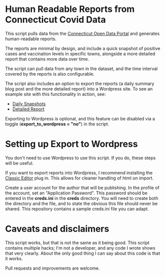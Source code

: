 # Human Readable Reports from Connecticut Covid Data

This script pulls data from the [Connecticut Open Data Portal](https://data.ct.gov/browse?tags=covid-19) and generates human-readable reports.

The reports are minimal by design, and include a quick snapshot of positive cases and vaccination levels in specific towns, alongside a more detailed report that contains more data over time.

The script can pull data from any town in the dataset, and the time interval covered by the reports is also configurable.

The script also includes an option to export the reports (a daily summary blog post and the more detailed report) into a Wordpress site. To see an example site with this functionality in action, see:

* [Daily Snapshots](https://www.oldlymecovid.org/category/daily-snapshot/)
* [Detailed Report](https://www.oldlymecovid.org/covid-case-rates-and-vaccination-information-for-lyme-and-old-lyme/)

Exporting to Wordpress is optional, and this feature can be disabled via a toggle (**export_to_wordpress = "no"**) in the script.

# Setting up Export to Wordpress

You don't need to use Wordpress to use this script. If you do, these steps will be useful.

If you want to export reports into Wordpress, I recommend installing the [Classic Editor](https://wordpress.org/plugins/classic-editor/) plug in. This allows for cleaner handling of html on import.

Create a user account for the author that will be publishing. In the profile of the account, set an "Application Password". This password should be entered in the **creds.ini** in the **creds** directory. You will need to create both the directory and the file, and to state the obvious this file should never be shared. This repository contains a sample creds.ini file you can adapt.

# Caveats and disclaimers

This script works, but that is not the same as it being good. This script contains multiple hacks; I'm not a developer, and any code I wrote shows that very clearly. About the only good thing I can say about this code is that it works.

Pull requests and improvements are welcome. 

